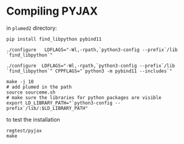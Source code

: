 # Compiling PYJAX

in `plumed2` directory:


```
pip install find_libpython pybind11

./configure   LDFLAGS="-Wl,-rpath,`python3-config --prefix`/lib `find_libpython`"

./configure  LDFLAGS="-Wl,-rpath,`python3-config --prefix`/lib `find_libpython`" CPPFLAGS="`python3 -m pybind11 --includes`"

make -j 10
# add plumed in the path
source sourceme.sh
# make sure the libraries for python packages are visible
export LD_LIBRARY_PATH="`python3-config --prefix`/lib/:$LD_LIBRARY_PATH"
```

to test the installation

```
regtest/pyjax
make
```